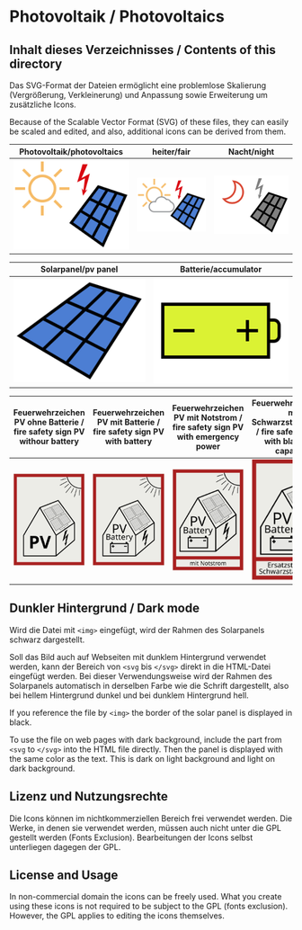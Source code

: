 # Photovoltaik / Photovoltaics

## Inhalt dieses Verzeichnisses / Contents of this directory

Das SVG-Format der Dateien ermöglicht eine problemlose Skalierung 
(Vergrößerung, Verkleinerung) und Anpassung sowie Erweiterung um 
zusätzliche Icons.

Because of the Scalable Vector Format (SVG) of these files, they can 
easily be scaled and edited, and also, additional icons can be derived 
from them.

Photovoltaik/photovoltaics | heiter/fair | Nacht/night
---------------------------|---------------------|---------------------
![photovoltaics](photovoltaics.svg) | ![pv-cloud](photovoltaics-mostly-clear.svg) | ![night](photovoltaics-night.svg) 

Solarpanel/pv panel | Batterie/accumulator
---------------------------|---------------------
![pv panel](pvpanel.svg) | ![accu](accumulator.svg)

Feuerwehrzeichen PV ohne Batterie / fire safety sign PV withour battery | Feuerwehrzeichen PV mit Batterie / fire safety sign PV with battery | Feuerwehrzeichen PV mit Notstrom / fire safety sign PV with emergency power | Feuerwehrzeichen PV mit Schwarzstartfähigkeit / fire safety sign PV with black start capability
------------------------------------------------------------------------|---------------------------------------------------------------------|-----------------------------------------------------------------------------|------------------------------------------------------------------------------------------------
![fire safety pv](firesafety-pv.svg) | ![fire safety pv battery](firesafety-pv-battery.svg) | ![fire safety pv](firesafety-pv-emergency-power.svg) | ![fire safety pv](firesafety-pv-black-start.svg)

## Dunkler Hintergrund / Dark mode

Wird die Datei mit `<img>` eingefügt, wird der Rahmen des Solarpanels
schwarz dargestellt.

Soll das Bild auch auf Webseiten mit dunklem Hintergrund verwendet werden,
kann der Bereich von `<svg` bis `</svg>` direkt in die HTML-Datei eingefügt
werden. Bei dieser Verwendungsweise wird der Rahmen des Solarpanels
automatisch in derselben Farbe wie die Schrift dargestellt, also bei
hellem Hintergrund dunkel und bei dunklem Hintergrund hell.

If you reference the file by `<img>` the border of the solar panel is
displayed in black.

To use the file on web pages with dark background, include the part
from `<svg` to `</svg>` into the HTML file directly. Then the panel
is displayed with the same color as the text. This is dark on light
background and light on dark background.

## Lizenz und Nutzungsrechte

Die Icons können im nichtkommerziellen Bereich frei verwendet werden.
Die Werke, in denen sie verwendet werden, müssen auch nicht unter die 
GPL gestellt werden (Fonts Exclusion). Bearbeitungen der Icons selbst 
unterliegen dagegen der GPL.

## License and Usage

In non-commercial domain the icons can be freely used. What you create
using these icons is not required to be subject to the GPL (fonts
exclusion). However, the GPL applies to editing the icons themselves.

